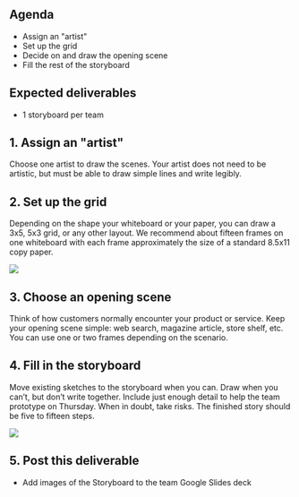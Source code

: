 <!-- ![Ironhack logo](https://i.imgur.com/1QgrNNw.png) -->

<!-- # Exercise - Bloom Box: Grid & Storyboard -->

## Agenda

- Assign an "artist"
- Set up the grid
- Decide on and draw the opening scene
- Fill the rest of the storyboard

## Expected deliverables

- 1 storyboard per team

## 1. Assign an "artist"

Choose one artist to draw the scenes. Your artist does not need to be artistic, but must be able to draw simple lines and write legibly.

## 2. Set up the grid

Depending on the shape your whiteboard or your paper, you can draw a 3x5, 5x3 grid, or any other layout. We recommend about fifteen frames on one whiteboard with each frame approximately the size of a standard 8.5x11 copy paper.

![](https://s3-eu-west-1.amazonaws.com/ih-materials/uploads/upload_4d843c83af36cb217b145c4ab6113ba2.png)

## 3. Choose an opening scene

Think of how customers normally encounter your product or service. Keep your opening scene simple: web search, magazine article, store shelf, etc. You can use one or two frames depending on the scenario.

## 4. Fill in the storyboard

Move existing sketches to the storyboard when you can. Draw when you can’t, but don’t write together. Include just enough detail to help the team prototype on Thursday. When in doubt, take risks. The finished story should be five to fifteen steps.

![](https://s3-eu-west-1.amazonaws.com/ih-materials/uploads/upload_24c7d79548edcef714c8ba37d4e37f79.png)

## 5. Post this deliverable

- Add images of the Storyboard to the team Google Slides deck
